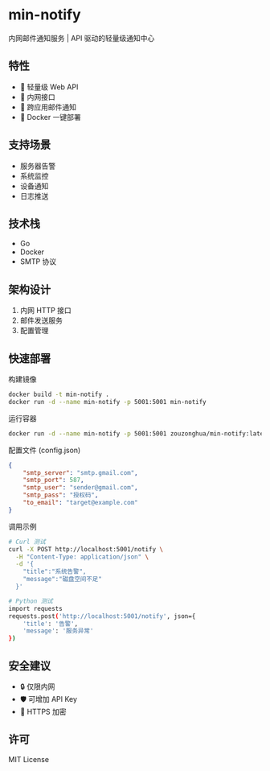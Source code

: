 # min-notify

内网邮件通知服务 | API 驱动的轻量级通知中心

## 特性

- 🚀 轻量级 Web API
- 🔗 内网接口
- 📧 跨应用邮件通知
- 🐳 Docker 一键部署

## 支持场景

- 服务器告警
- 系统监控
- 设备通知
- 日志推送

## 技术栈

- Go
- Docker
- SMTP 协议

## 架构设计

1. 内网 HTTP 接口
2. 邮件发送服务
3. 配置管理

## 快速部署

构建镜像

```bash
docker build -t min-notify .
docker run -d --name min-notify -p 5001:5001 min-notify
```

运行容器

```bash
docker run -d --name min-notify -p 5001:5001 zouzonghua/min-notify:latest
```

配置文件 (config.json)

```json
{
    "smtp_server": "smtp.gmail.com",
    "smtp_port": 587,
    "smtp_user": "sender@gmail.com",
    "smtp_pass": "授权码",
    "to_email": "target@example.com"
}
```

调用示例

```bash
# Curl 测试
curl -X POST http://localhost:5001/notify \
  -H "Content-Type: application/json" \
  -d '{
    "title":"系统告警",
    "message":"磁盘空间不足"
  }'

# Python 测试
import requests
requests.post('http://localhost:5001/notify', json={
    'title': '告警',
    'message': '服务异常'
})
```

## 安全建议

- 🔒 仅限内网
- 🛡️ 可增加 API Key
- 🔐 HTTPS 加密

## 许可

MIT License
